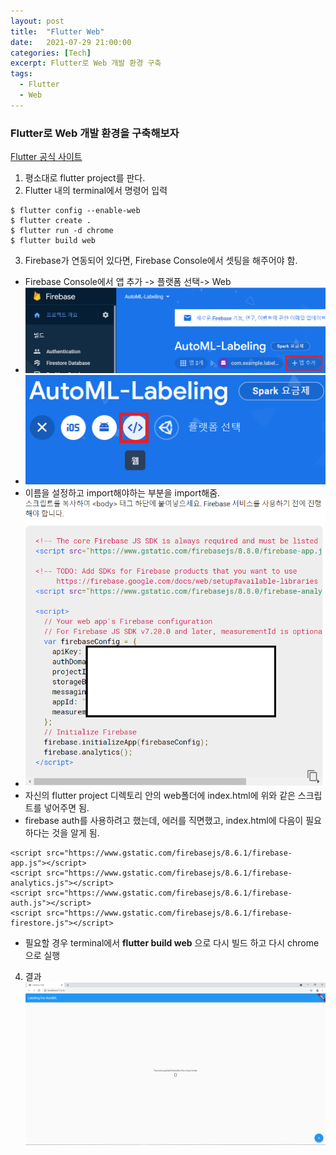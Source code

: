 ```yaml
---
layout: post
title:  "Flutter Web"
date:   2021-07-29 21:00:00
categories: [Tech]
excerpt: Flutter로 Web 개발 환경 구축
tags:
  - Flutter
  - Web
---
```


### Flutter로 Web 개발 환경을 구축해보자

[Flutter 공식 사이트](https://flutter-ko.dev/docs/get-started/web)

1. 평소대로 flutter project를 판다.
2. Flutter 내의 terminal에서 명령어 입력
```
$ flutter config --enable-web
$ flutter create .
$ flutter run -d chrome
$ flutter build web
```
3. Firebase가 연동되어 있다면, Firebase Console에서 셋팅을 해주어야 함.
  - Firebase Console에서 앱 추가 -> 플랫폼 선택-> Web
  - ![firebase1](/assets/images/flutter_web/firebase1.png) 
  - ![firebase2](/assets/images/flutter_web/firebase2.png) 
  - 이름을 설정하고 import해야하는 부분을 import해줌.
  - ![firebase3](/assets/images/flutter_web/firebase3.png) 
  - 자신의 flutter project 디렉토리 안의 web폴더에 index.html에 위와 같은 스크립트를 넣어주면 됨.  
  - firebase auth를 사용하려고 했는데, 에러를 직면했고, index.html에 다음이 필요하다는 것을 알게 됨.  
  ```{.html}
  <script src="https://www.gstatic.com/firebasejs/8.6.1/firebase-app.js"></script>
  <script src="https://www.gstatic.com/firebasejs/8.6.1/firebase-analytics.js"></script>
  <script src="https://www.gstatic.com/firebasejs/8.6.1/firebase-auth.js"></script>
  <script src="https://www.gstatic.com/firebasejs/8.6.1/firebase-firestore.js"></script>
  ```
  - 필요할 경우 terminal에서 **flutter build web** 으로 다시 빌드 하고 다시 chrome으로 실행
4. 결과  
![firebase4](/assets/images/flutter_web/firebase4.PNG)  